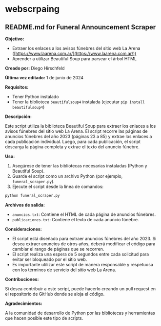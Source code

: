 # webscrpaing
## README.md for Funeral Announcement Scraper

**Objetivo:**

* Extraer los enlaces a los avisos fúnebres del sitio web La Arena ([https://www.laarena.com.ar/](https://www.laarena.com.ar/))
* Aprender a utilizar Beautiful Soup para parsear el árbol HTML

**Creado por:** Diego Hirschfeld

**Última vez editado:** 1 de junio de 2024

**Requisitos:**

* Tener Python instalado
* Tener la biblioteca `beautifulsoup4` instalada (ejecutar `pip install beautifulsoup4`)

**Descripción:**

Este script utiliza la biblioteca Beautiful Soup para extraer los enlaces a los avisos fúnebres del sitio web La Arena. El script recorre las páginas de anuncios fúnebres del año 2023 (páginas 23 a 85) y extrae los enlaces a cada publicación individual. Luego, para cada publicación, el script descarga la página completa y extrae el texto del anuncio fúnebre. 

**Uso:**

1. Asegúrese de tener las bibliotecas necesarias instaladas (Python y Beautiful Soup).
2. Guarde el script como un archivo Python (por ejemplo, `funeral_scraper.py`).
3. Ejecute el script desde la línea de comandos:

```bash
python funeral_scraper.py
```

**Archivos de salida:**

* `anuncios.txt`: Contiene el HTML de cada página de anuncios fúnebres.
* `publicaciones.txt`: Contiene el texto de cada anuncio fúnebre.

**Consideraciones:**

* El script está diseñado para extraer anuncios fúnebres del año 2023. Si desea extraer anuncios de otros años, deberá modificar el código para cambiar el rango de páginas que se recorren.
* El script realiza una espera de 5 segundos entre cada solicitud para evitar ser bloqueado por el sitio web.
* Es importante utilizar este script de manera responsable y respetuosa con los términos de servicio del sitio web La Arena.

**Contribuciones:**

Si desea contribuir a este script, puede hacerlo creando un pull request en el repositorio de GitHub donde se aloja el código.

**Agradecimientos:**

A la comunidad de desarrollo de Python por las bibliotecas y herramientas que hacen posible este tipo de scripts.
